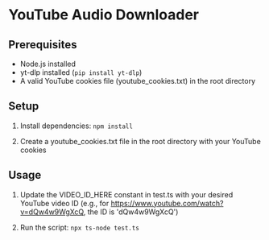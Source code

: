 # YouTube Audio Downloader

## Prerequisites
- Node.js installed
- yt-dlp installed (`pip install yt-dlp`)
- A valid YouTube cookies file (youtube_cookies.txt) in the root directory

## Setup
1. Install dependencies:
   ```npm install```

2. Create a youtube_cookies.txt file in the root directory with your YouTube cookies

## Usage
1. Update the VIDEO_ID_HERE constant in test.ts with your desired YouTube video ID
   (e.g., for https://www.youtube.com/watch?v=dQw4w9WgXcQ, the ID is 'dQw4w9WgXcQ')

2. Run the script:
   ```npx ts-node test.ts```












